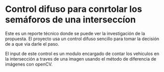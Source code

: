 # Control difuso para conrtolar los semáforos de una interseccíon

Este es un reporte técnico donde se puede ver la investigación de la propuesta.
El proyecto usa un control difuso sencillo para tomar
la decisión de a que via darle el paso.

El input de este control es un modulo encargado de contar los vehiculos
en la intersección a traves de una imagen usando el método de diferencia de imágenes
con openCV.

